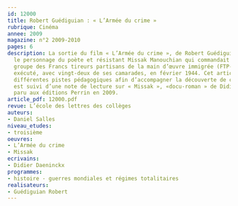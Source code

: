 ```yaml
---
id: 12000
title: Robert Guédiguian : « L’Armée du crime »
rubrique: Cinéma
annee: 2009
magazine: n°2 2009-2010
pages: 6
description: La sortie du film « L’Armée du crime », de Robert Guédiguian, met à l’honneur
  le personnage du poète et résistant Missak Manouchian qui commandait à Paris le
  groupe des Francs tireurs partisans de la main d’œuvre immigrée (FTP-MOI) et fut
  exécuté, avec vingt-deux de ses camarades, en février 1944. Cet article propose
  différentes pistes pédagogiques afin d’accompagner la découverte de ce film. Il
  est suivi d’une note de lecture sur « Missak », «docu-roman » de Didier Daeninckx
  paru aux éditions Perrin en 2009.
article_pdf: 12000.pdf
revue: L’école des lettres des collèges
auteurs:
- Daniel Salles
niveau_etudes:
- troisième
oeuvres:
- L’Armée du crime
- Missak
ecrivains:
- Didier Daeninckx
programmes:
- histoire - guerres mondiales et régimes totalitaires
realisateurs:
- Guédiguian Robert
---
```

